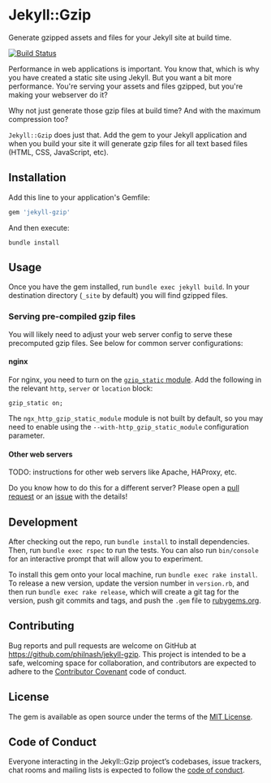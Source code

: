 # Jekyll::Gzip

Generate gzipped assets and files for your Jekyll site at build time.

[![Build Status](https://travis-ci.org/philnash/jekyll-gzip.svg?branch=master)](https://travis-ci.org/philnash/jekyll-gzip)

Performance in web applications is important. You know that, which is why you have created a static site using Jekyll. But you want a bit more performance. You're serving your assets and files gzipped, but you're making your webserver do it?

Why not just generate those gzip files at build time? And with the maximum compression too?

`Jekyll::Gzip` does just that. Add the gem to your Jekyll application and when you build your site it will generate gzip files for all text based files (HTML, CSS, JavaScript, etc).

## Installation

Add this line to your application's Gemfile:

```ruby
gem 'jekyll-gzip'
```

And then execute:

```
bundle install
```

## Usage

Once you have the gem installed, run `bundle exec jekyll build`. In your destination directory (`_site` by default) you will find gzipped files.

### Serving pre-compiled gzip files

You will likely need to adjust your web server config to serve these precomputed gzip files. See below for common server configurations:

#### nginx

For nginx, you need to turn on the [`gzip_static` module](http://nginx.org/en/docs/http/ngx_http_gzip_static_module.html). Add the following in the relevant `http`, `server` or `location` block:

```
gzip_static on;
```

The `ngx_http_gzip_static_module` module is not built by default, so you may need to enable using the `--with-http_gzip_static_module` configuration parameter.

#### Other web servers

TODO: instructions for other web servers like Apache, HAProxy, etc.

Do you know how to do this for a different server? Please open a [pull request](https://github.com/philnash/jekyll-gzip/pulls) or an [issue](https://github.com/philnash/jekyll-gzip/issues) with the details!

## Development

After checking out the repo, run `bundle install` to install dependencies. Then, run `bundle exec rspec` to run the tests. You can also run `bin/console` for an interactive prompt that will allow you to experiment.

To install this gem onto your local machine, run `bundle exec rake install`. To release a new version, update the version number in `version.rb`, and then run `bundle exec rake release`, which will create a git tag for the version, push git commits and tags, and push the `.gem` file to [rubygems.org](https://rubygems.org).

## Contributing

Bug reports and pull requests are welcome on GitHub at https://github.com/philnash/jekyll-gzip. This project is intended to be a safe, welcoming space for collaboration, and contributors are expected to adhere to the [Contributor Covenant](http://contributor-covenant.org) code of conduct.

## License

The gem is available as open source under the terms of the [MIT License](https://opensource.org/licenses/MIT).

## Code of Conduct

Everyone interacting in the Jekyll::Gzip project’s codebases, issue trackers, chat rooms and mailing lists is expected to follow the [code of conduct](https://github.com/philnash/jekyll-gzip/blob/master/CODE_OF_CONDUCT.md).
